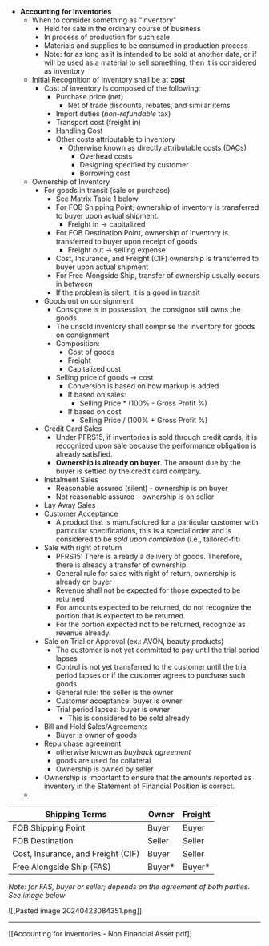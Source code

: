 - **Accounting for Inventories**
	- When to consider something as "inventory"
		- Held for sale in the ordinary course of business
		- In process of production for such sale
		- Materials and supplies to be consumed in production process
		- Note: for as long as it is intended to be sold at another date, or if will be used as a material to sell something, then it is considered as inventory
	- Initial Recognition of Inventory shall be at **cost**
		- Cost of inventory is composed of the following:
			- Purchase price (net)
				- Net of trade discounts, rebates, and similar items
			- Import duties (*non-refundable* tax)
			- Transport cost (freight in)
			- Handling Cost
			- Other costs attributable to inventory
				- Otherwise known as directly attributable costs (DACs)
					- Overhead costs
					- Designing specified by customer
					- Borrowing cost
	- Ownership of Inventory
		- For goods in transit (sale or purchase)
			- See Matrix Table 1 below
			- For FOB Shipping Point, ownership of inventory is transferred to buyer upon actual shipment.
				- Freight in -> capitalized
			- For FOB Destination Point, ownership of inventory is transferred to buyer upon receipt of goods
				- Freight out -> selling expense
			- Cost, Insurance, and Freight (CIF) ownership is transferred to buyer upon actual shipment
			- For Free Alongside Ship, transfer of ownership usually occurs in between
			- If the problem is silent, it is a good in transit
		- Goods out on consignment
			- Consignee is in possession, the consignor still owns the goods
			- The unsold inventory shall comprise the inventory for goods on consignment
			- Composition:
				- Cost of goods
				- Freight
				- Capitalized cost
			- Selling price of goods -> cost
				- Conversion is based on how markup is added
				- If based on sales:
					- Selling Price * (100% - Gross Profit %)
				- If based on cost
					- Selling Price / (100% + Gross Profit %)
		- Credit Card Sales
			- Under PFRS15, if inventories is sold through credit cards, it is recognized upon sale because the performance obligation is already satisfied.
			- **Ownership is already on buyer**. The amount due by the buyer is settled by the credit card company.
		- Instalment Sales
			- Reasonable assured (silent) - ownership is on buyer
			- Not reasonable assured - ownership is on seller
		- Lay Away Sales
		- Customer Acceptance
			- A product that is manufactured for a particular customer with particular specifications, this is a special order and is considered to be *sold upon completion* (i.e., tailored-fit)
		- Sale with right of return
			- PFRS15: There is already a delivery of goods. Therefore, there is already a transfer of ownership.
			- General rule for sales with right of return, ownership is already on buyer
			- Revenue shall not be expected for those expected to be returned
			- For amounts expected to be returned, do not recognize the portion that is expected to be returned.
			- For the portion expected not to be returned, recognize as revenue already.
		- Sale on Trial or Approval (ex.: AVON, beauty products)
			- The customer is not yet committed to pay until the trial period lapses
			- Control is not yet transferred to the customer until the trial period lapses or if the customer agrees to purchase such goods.
			- General rule: the seller is the owner
			- Customer acceptance: buyer is owner
			- Trial period lapses: buyer is owner
				- This is considered to be sold already
		- Bill and Hold Sales/Agreements
			- Buyer is owner of goods
		- Repurchase agreement
			- otherwise known as *buyback agreement*
			- goods are used for collateral
			- Ownership is owned by seller
		- Ownership is important to ensure that the amounts reported as inventory in the Statement of Financial Position is correct.
	- 


| Shipping Terms                     | Owner  | Freight |
| ---------------------------------- | ------ | ------- |
| FOB Shipping Point                 | Buyer  | Buyer   |
| FOB Destination                    | Seller | Seller  |
| Cost, Insurance, and Freight (CIF) | Buyer  | Seller  |
| Free Alongside Ship (FAS)          | Buyer* | Buyer*  |
*Note: for FAS, buyer or seller; depends on the agreement of both parties. See image below*

![[Pasted image 20240423084351.png]]



---

[[Accounting for Inventories - Non Financial Asset.pdf]]